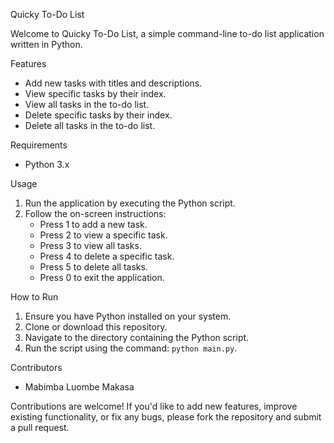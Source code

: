 Quicky To-Do List

Welcome to Quicky To-Do List, a simple command-line to-do list application written in Python.

Features
- Add new tasks with titles and descriptions.
- View specific tasks by their index.
- View all tasks in the to-do list.
- Delete specific tasks by their index.
- Delete all tasks in the to-do list.

Requirements
- Python 3.x

Usage
1. Run the application by executing the Python script.
2. Follow the on-screen instructions:
   - Press 1 to add a new task.
   - Press 2 to view a specific task.
   - Press 3 to view all tasks.
   - Press 4 to delete a specific task.
   - Press 5 to delete all tasks.
   - Press 0 to exit the application.

How to Run
1. Ensure you have Python installed on your system.
2. Clone or download this repository.
3. Navigate to the directory containing the Python script.
4. Run the script using the command: `python main.py`.

Contributors
- Mabimba Luombe Makasa

Contributions are welcome! If you'd like to add new features, improve existing functionality, or fix any bugs, please fork the repository and submit a pull request.
